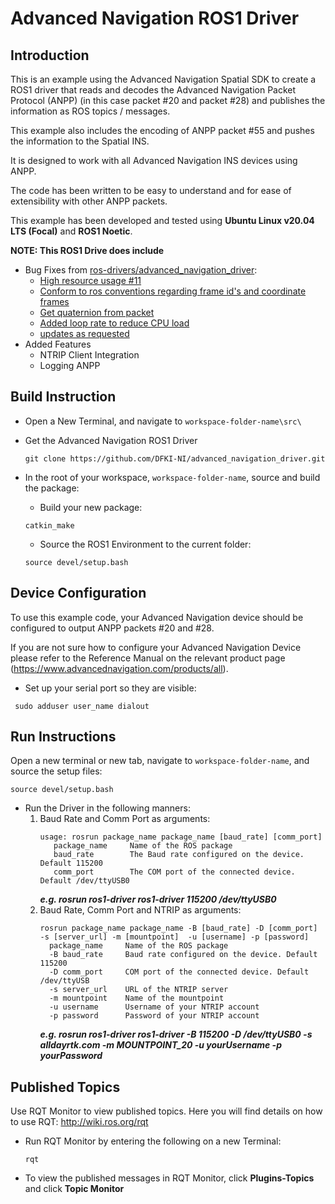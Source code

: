 # Advanced Navigation ROS1 Driver

## Introduction

This is an example using the Advanced Navigation Spatial SDK to create a ROS1 driver that reads and decodes the Advanced Navigation Packet Protocol (ANPP) (in this case packet #20 and packet #28) and publishes the information as ROS topics / messages. 

This example also includes the encoding of ANPP packet #55 and pushes the information to the Spatial INS.

It is designed to work with all Advanced Navigation INS devices using ANPP.

The code has been written to be easy to understand and for ease of extensibility with other ANPP packets.

This example has been developed and tested using **Ubuntu Linux v20.04 LTS (Focal)** and **ROS1 Noetic**. 


**NOTE: This ROS1 Drive does include**
- Bug Fixes from [ros-drivers/advanced_navigation_driver](https://github.com/ros-drivers/advanced_navigation_driver/pulls):
  - [High resource usage #11](https://github.com/ros-drivers/advanced_navigation_driver/pull/12)
  - [Conform to ros conventions regarding frame id's and coordinate frames](https://github.com/ros-drivers/advanced_navigation_driver/pull/9)
  - [Get quaternion from packet](https://github.com/ros-drivers/advanced_navigation_driver/pull/8)
  - [Added loop rate to reduce CPU load](https://github.com/ros-drivers/advanced_navigation_driver/pull/7)
  - [updates as requested](https://github.com/ros-drivers/advanced_navigation_driver/pull/5)
- Added Features
  - NTRIP Client Integration
  - Logging ANPP


## Build Instruction

- Open a New Terminal, and navigate to `workspace-folder-name\src\`
- Get the Advanced Navigation ROS1 Driver   
  ```
  git clone https://github.com/DFKI-NI/advanced_navigation_driver.git
  ```

- In the root of your workspace, `workspace-folder-name`, source and build the package:
    - Build your new package:
    ```
    catkin_make
    ```
    - Source the ROS1 Environment to the current folder:
    ```
    source devel/setup.bash
    ```

## Device Configuration

To use this example code, your Advanced Navigation device should be configured to output ANPP packets #20 and #28.

If you are not sure how to configure your Advanced Navigation Device please refer to the Reference Manual on the relevant product page (https://www.advancednavigation.com/products/all). 

- Set up your serial port so they are visible: 
 ```
  sudo adduser user_name dialout
  ```



## Run Instructions

Open a new terminal or new tab, navigate to `workspace-folder-name`, and source the setup files:
```
source devel/setup.bash
```

- Run the Driver in the following manners:
  1. Baud Rate and Comm Port as arguments:
     ```
     usage: rosrun package_name package_name [baud_rate] [comm_port]
        package_name     Name of the ROS package
        baud_rate        The Baud rate configured on the device. Default 115200
        comm_port        The COM port of the connected device. Default /dev/ttyUSB0
     ```
     ***e.g. rosrun ros1-driver ros1-driver 115200 /dev/ttyUSB0***
  2. Baud Rate, Comm Port and NTRIP as arguments:
     ```
     rosrun package_name package_name -B [baud_rate] -D [comm_port] -s [server_url] -m [mountpoint]  -u [username] -p [password]
       package_name     Name of the ROS package
       -B baud_rate     Baud rate configured on the device. Default 115200
       -D comm_port     COM port of the connected device. Default /dev/ttyUSB
       -s server_url    URL of the NTRIP server
       -m mountpoint    Name of the mountpoint
       -u username      Username of your NTRIP account
       -p password      Password of your NTRIP account 
     ```
     ***e.g. rosrun ros1-driver ros1-driver -B 115200 -D /dev/ttyUSB0 -s alldayrtk.com -m MOUNTPOINT_20  -u yourUsername -p yourPassword***


## Published Topics
Use RQT Monitor to view published topics. Here you will find details on how to use RQT: http://wiki.ros.org/rqt
- Run RQT Monitor by entering the following on a new Terminal:
  ```
  rqt
  ```
- To view the published messages in RQT Monitor, click **Plugins-Topics** and click **Topic Monitor**
